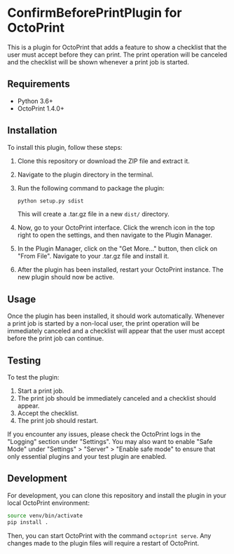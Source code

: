 # ConfirmBeforePrintPlugin for OctoPrint

This is a plugin for OctoPrint that adds a feature to show a checklist that the user must accept before they can print. The print operation will be canceled and the checklist will be shown whenever a print job is started.

## Requirements

* Python 3.6+
* OctoPrint 1.4.0+

## Installation

To install this plugin, follow these steps:

1. Clone this repository or download the ZIP file and extract it.
2. Navigate to the plugin directory in the terminal.
3. Run the following command to package the plugin:

    ```bash
    python setup.py sdist
    ```

    This will create a .tar.gz file in a new `dist/` directory.

4. Now, go to your OctoPrint interface. Click the wrench icon in the top right to open the settings, and then navigate to the Plugin Manager.
5. In the Plugin Manager, click on the "Get More..." button, then click on "From File". Navigate to your .tar.gz file and install it.
6. After the plugin has been installed, restart your OctoPrint instance. The new plugin should now be active.

## Usage

Once the plugin has been installed, it should work automatically. Whenever a print job is started by a non-local user, the print operation will be immediately canceled and a checklist will appear that the user must accept before the print job can continue.

## Testing

To test the plugin:

1. Start a print job.
2. The print job should be immediately canceled and a checklist should appear.
3. Accept the checklist.
4. The print job should restart.

If you encounter any issues, please check the OctoPrint logs in the "Logging" section under "Settings". You may also want to enable "Safe Mode" under "Settings" > "Server" > "Enable safe mode" to ensure that only essential plugins and your test plugin are enabled.

## Development

For development, you can clone this repository and install the plugin in your local OctoPrint environment:

```bash
source venv/bin/activate
pip install .
```

Then, you can start OctoPrint with the command `octoprint serve`. Any changes made to the plugin files will require a restart of OctoPrint.